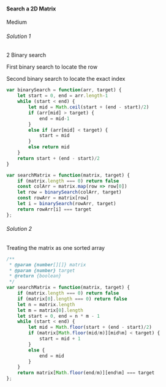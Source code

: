 #### Search a 2D Matrix

Medium

###### Solution 1

2 Binary search

First binary search to locate the row

Second binary search to locate the exact index

```javascript
var binarySearch = function(arr, target) {
    let start = 0, end = arr.length-1
    while (start < end) {
        let mid = Math.ceil(start + (end - start)/2)
        if (arr[mid] > target) {
            end = mid-1
        }
        else if (arr[mid] < target) {
            start = mid
        }
        else return mid
    }
    return start + (end - start)/2
}

var searchMatrix = function(matrix, target) {
    if (matrix.length === 0) return false
    const colArr = matrix.map(row => row[0])
    let row = binarySearch(colArr, target)
    const rowArr = matrix[row]
    let i = binarySearch(rowArr, target)
    return rowArr[i] === target
};
```

###### Solution 2

Treating the matrix as one sorted array

```javascript
/**
 * @param {number[][]} matrix
 * @param {number} target
 * @return {boolean}
 */
var searchMatrix = function(matrix, target) {
    if (matrix.length === 0) return false
    if (matrix[0].length === 0) return false
    let n = matrix.length
    let m = matrix[0].length
    let start = 0, end = n * m - 1
    while (start < end) {
        let mid = Math.floor(start + (end - start)/2)
        if (matrix[Math.floor(mid/m)][mid%m] < target) {
            start = mid + 1
        }
        else {
            end = mid
        }
    }
    return matrix[Math.floor(end/m)][end%m] === target
};
```

